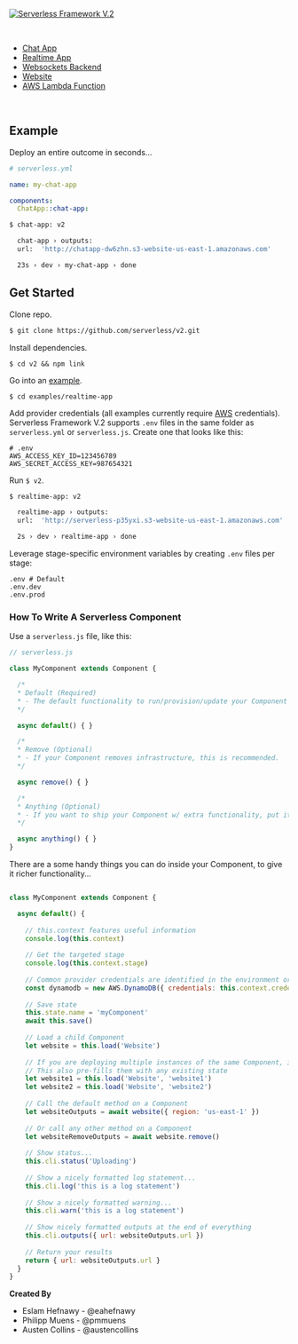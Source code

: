 [![Serverless Framework V.2](https://s3.amazonaws.com/assets.github.serverless/readme-serverless-framework-v2-1.png)](http://serverless.com)

&nbsp;

* [Chat App](./examples/chat-app)
* [Realtime App](./examples/realtime-app)
* [Websockets Backend](./examples/socket)
* [Website](./examples/website)
* [AWS Lambda Function](./examples/aws-lambda)

&nbsp;

## Example

Deploy an entire outcome in seconds...

```yaml
# serverless.yml

name: my-chat-app

components:
  ChatApp::chat-app:
```
```bash
$ chat-app: v2

  chat-app › outputs:
  url:  'http://chatapp-dw6zhn.s3-website-us-east-1.amazonaws.com'

  23s › dev › my-chat-app › done
```

## Get Started

Clone repo.

```bash
$ git clone https://github.com/serverless/v2.git
```

Install dependencies.

```
$ cd v2 && npm link
```

Go into an [example](./examples).

```
$ cd examples/realtime-app
```

Add provider credentials (all examples currently require [AWS](https://aws.amazon.com/) credentials).  Serverless Framework V.2 supports `.env` files in the same folder as `serverless.yml` or `serverless.js`.  Create one that looks like this:

```text
# .env
AWS_ACCESS_KEY_ID=123456789
AWS_SECRET_ACCESS_KEY=987654321
```

Run `$ v2`.

```bash
$ realtime-app: v2

  realtime-app › outputs:
  url:  'http://serverless-p35yxi.s3-website-us-east-1.amazonaws.com'

  2s › dev › realtime-app › done
```

Leverage stage-specific environment variables by creating `.env` files per stage:

```
.env # Default
.env.dev
.env.prod
```

### How To Write A Serverless Component

Use a `serverless.js` file, like this:

```javascript
// serverless.js

class MyComponent extends Component {

  /*
  * Default (Required)
  * - The default functionality to run/provision/update your Component
  */

  async default() { }

  /*
  * Remove (Optional)
  * - If your Component removes infrastructure, this is recommended.
  */

  async remove() { }

  /*
  * Anything (Optional)
  * - If you want to ship your Component w/ extra functionality, put it in a method.
  */

  async anything() { }
}

```

There are a some handy things you can do inside your Component, to give it richer functionality...


```javascript

class MyComponent extends Component {

  async default() {
  
    // this.context features useful information
    console.log(this.context)
    
    // Get the targeted stage
    console.log(this.context.stage)
    
    // Common provider credentials are identified in the environment or .env file and added to this.context.credentials
    const dynamodb = new AWS.DynamoDB({ credentials: this.context.credentials.aws })
  
    // Save state
    this.state.name = 'myComponent'
    await this.save()
    
    // Load a child Component
    let website = this.load('Website')
    
    // If you are deploying multiple instances of the same Component, include an instance id.
    // This also pre-fills them with any existing state
    let website1 = this.load('Website', 'website1')
    let website2 = this.load('Website', 'website2')
    
    // Call the default method on a Component
    let websiteOutputs = await website({ region: 'us-east-1' })
    
    // Or call any other method on a Component
    let websiteRemoveOutputs = await website.remove()
    
    // Show status...
    this.cli.status('Uploading')
    
    // Show a nicely formatted log statement...
    this.cli.log('this is a log statement')
    
    // Show a nicely formatted warning...
    this.cli.warn('this is a log statement')
    
    // Show nicely formatted outputs at the end of everything
    this.cli.outputs({ url: websiteOutputs.url })
    
    // Return your results
    return { url: websiteOutputs.url }
  }
}
```


**Created By**

* Eslam Hefnawy - @eahefnawy
* Philipp Muens - @pmmuens
* Austen Collins - @austencollins
